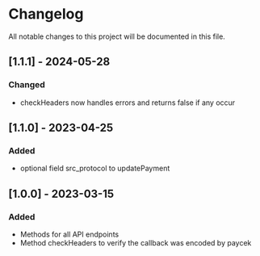 # Changelog
All notable changes to this project will be documented in this file.

## [1.1.1] - 2024-05-28

### Changed

- checkHeaders now handles errors and returns false if any occur

## [1.1.0] - 2023-04-25

### Added

- optional field src_protocol to updatePayment


## [1.0.0] - 2023-03-15

### Added

- Methods for all API endpoints
- Method checkHeaders to verify the callback was encoded by paycek